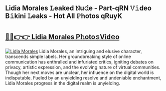 ## Lidia Morales 𝙻eaked 𝙽u𝚍e - Part-qRN 𝚅𝚒deo B𝚒kini 𝙻eaks - Hot All 𝙿hotos qRuyK

# <h2><a href="http://ld0r7ic.urlbe.top/?page=Lidia+Morales">🔗🔗👉👉 Lidia Morales P𝚑oto𝚜Vid𝚎o</a></h2>

[![Lidia Morales](https://i.imgur.com/eBuTRDB.gif)](http://ld0r7ic.urlbe.top/?page=Lidia+Morales)
Lidia Morales, an intriguing and elusive character, transcends simple labels. Her groundbreaking style of online communication has enthralled and infuriated critics, igniting debates on privacy, artistic expression, and the evolving nature of virtual communities. Though her next moves are unclear, her influence on the digital world is indisputable. Fueled by an unyielding resolve and undeniable enchantment, Lidia Morales progress in the digital realm is unyielding.
